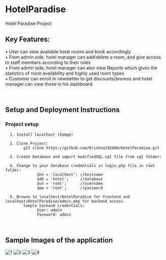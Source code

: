 # HotelParadise
Hotel Paradise Project

## Key Features:
• User can view available hotel rooms and book accordingly <br/>
• From admin side, hotel manager can add/delete a room, and give access to staff members according to their roles <br/>
• From admin side, hotel manager can also view Reports which gives the statistics of room availability and highly used room types <br/>
• Customer can enroll in newsletter to get discounts/promos and hotel manager can view those in his dashboard <br/> 

<br/>

## Setup and Deployment Instructions
### Project setup
      1. Install localhost (Xampp)
                        
      2. Clone Project:
            git clone https://github.com/Krishna192000/HotelParadise.git
            
      3. Create Database and import modifiedSQL.sql file from sql folder:

      4. Change to your database credentials in login.php file in root folder:
                  $hn = 'localhost'; //hostname
                  $db = 'hotel';     //database
                  $un = 'root';      //username
                  $pw = 'root';      //password

      5. Browse to localhost/HotelParadise for frontend and localhost/HotelParadise/admin.php for backend access
            Sample backend credentials: 
                  User: admin
                  Password: admin

<br/>

## Sample Images of the application
![1](https://user-images.githubusercontent.com/45157027/103148207-4d3de580-472b-11eb-8d2c-c555be6733fb.jpeg)
![2](https://user-images.githubusercontent.com/45157027/103148208-52029980-472b-11eb-9c44-772f98a2bc29.jpeg)
![3](https://user-images.githubusercontent.com/45157027/103148209-53cc5d00-472b-11eb-8736-dbab12cd5d83.jpeg)
![4](https://user-images.githubusercontent.com/45157027/103148210-55962080-472b-11eb-86a0-ce32d8ee1b9e.jpeg)

<br/>
